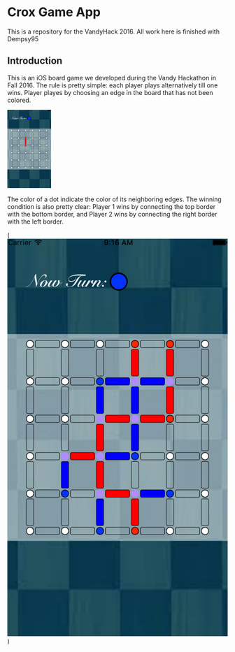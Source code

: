 # Crox Game App
This is a repository for the VandyHack 2016.
All work here is finished with Dempsy95

## Introduction
This is an iOS board game we developed during the Vandy Hackathon in Fall 2016. The rule is pretty simple: each player plays alternatively till one wins. Player playes by choosing an edge in the board that has not been colored. 


<img src="./Chess/Chess/Assets.xcassets/tutorial1.imageset/tutorial1.png" width="100">

The color of a dot indicate the color of its neighboring edges. The winning condition is also pretty clear: Player 1 wins by connecting the top border with the bottom border, and Player 2 wins by connecting the right border with the left border.

(![alt tag](./Chess/Chess/Assets.xcassets/tutorial2.imageset/tutorial2.png))





